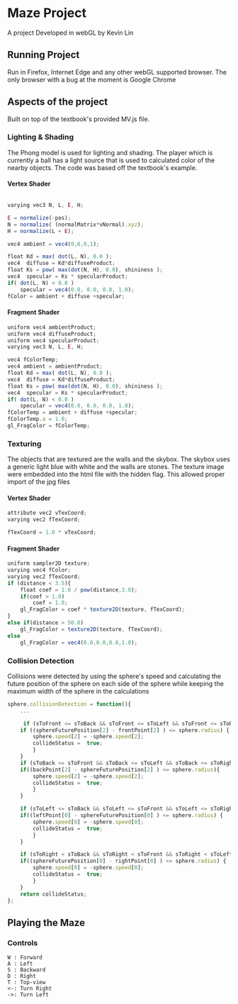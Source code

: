 # Maze Project

A project Developed in webGL by Kevin Lin

## Running Project

Run in Firefox, Internet Edge and any other webGL supported browser. The only browser with a bug at the moment is Google Chrome


## Aspects of the project
Built on top of the textbook's provided MV.js file.

### Lighting & Shading
The Phong model is used for lighting and shading. The player which is currently a ball has a light source that is used to calculated color of the nearby objects. The code was based off the textbook's example.

#### Vertex Shader

```javascript

varying vec3 N, L, E, H;

E = normalize(-pos);
N = normalize( (normalMatrix*vNormal).xyz);
H = normalize(L + E);

vec4 ambient = vec4(0,0,0,1);

float Kd = max( dot(L, N), 0.0 );
vec4  diffuse = Kd*diffuseProduct;
float Ks = pow( max(dot(N, H), 0.0), shininess );
vec4  specular = Ks * specularProduct;
if( dot(L, N) < 0.0 )
    specular = vec4(0.0, 0.0, 0.0, 1.0);
fColor = ambient + diffuse +specular;
```

#### Fragment Shader

```javascript
uniform vec4 ambientProduct;
uniform vec4 diffuseProduct;
uniform vec4 specularProduct;
varying vec3 N, L, E, H;

vec4 fColorTemp;
vec4 ambient = ambientProduct;
float Kd = max( dot(L, N), 0.0 );
vec4  diffuse = Kd*diffuseProduct;
float Ks = pow( max(dot(N, H), 0.0), shininess );
vec4  specular = Ks * specularProduct;
if( dot(L, N) < 0.0 )
    specular = vec4(0.0, 0.0, 0.0, 1.0);
fColorTemp = ambient + diffuse +specular;
fColorTemp.a = 1.0;
gl_FragColor = fColorTemp;

```

### Texturing

The objects that are textured are the walls and the skybox.  The skybox uses a generic light blue with white and the walls are stones. The texture image were embedded into the html file with the hidden flag. This allowed proper import of the jpg files

#### Vertex Shader

```javascript
attribute vec2 vTexCoord;
varying vec2 fTexCoord;

fTexCoord = 1.0 * vTexCoord;
```


#### Fragment Shader

```javascript
uniform sampler2D texture;
varying vec4 fColor;
varying vec2 fTexCoord;
if (distance < 3.5){
    float coef = 1.0 / pow(distance,3.0);
    if(coef > 1.0)
        coef = 1.0;
    gl_FragColor = coef * texture2D(texture, fTexCoord);
}
else if(distance > 50.0)
    gl_FragColor = texture2D(texture, fTexCoord);
else
    gl_FragColor = vec4(0.0,0.0,0.0,1.0);
```

### Collision Detection
Collisions were detected by using the sphere's speed and calculating the future position of the sphere on each side of the sphere while keeping the maximum width of the sphere in the calculations

```javascript
sphere.collisionDetection = function(){
    ...

     if (sToFront <= sToBack && sToFront <= sToLeft && sToFront <= sToRight ) {
	if ((sphereFuturePosition[2] - frontPoint[2] ) <= sphere.radius) {
		sphere.speed[2] = -sphere.speed[2];
		collideStatus =  true;
        }
    }
    if (sToBack <= sToFront && sToBack <= sToLeft && sToBack <= sToRight ) {
	if((backPoint[2] - sphereFuturePosition[2] ) <= sphere.radius){
		sphere.speed[2] = -sphere.speed[2];
		collideStatus =  true;
        }
    }

    if (sToLeft <= sToBack && sToLeft <= sToFront && sToLeft <= sToRight ) {
	if((leftPoint[0] - sphereFuturePosition[0] ) <= sphere.radius) {
		sphere.speed[0] = -sphere.speed[0];
		collideStatus =  true;
        }
    }

    if (sToRight < sToBack && sToRight < sToFront && sToRight < sToLeft ) {
	if((sphereFuturePosition[0] - rightPoint[0] ) <= sphere.radius) {
		sphere.speed[0] = -sphere.speed[0];
		collideStatus =  true;
        }
    }
    return collideStatus;
};
```

## Playing the Maze
### Controls
```
W : Forward
A : Left
S : Backward
D : Right
T : Top-view
<-: Turn Right
->: Turn Left

```